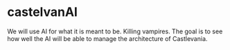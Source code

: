 # castelvanAI
We will use AI for what it is meant to be. Killing vampires.
The goal is to see how well the AI will be able to manage the architecture of Castlevania.
